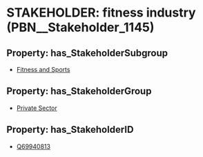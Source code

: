 # STAKEHOLDER: __fitness industry__ (PBN__Stakeholder_1145)

## Property: has_StakeholderSubgroup

* [Fitness and Sports](PBN__StakeholderSubgroup_56)

## Property: has_StakeholderGroup

* [Private Sector](PBN__StakeholderGroup_5)

## Property: has_StakeholderID

* [Q69940813](Q69940813)

